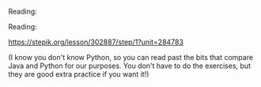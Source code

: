Reading:

Reading:

https://stepik.org/lesson/302887/step/1?unit=284783

(I know you don't know Python, so you can read past the bits that compare Java and Python for our purposes. You don't have to do the exercises, but they are good extra practice if you want it!)
